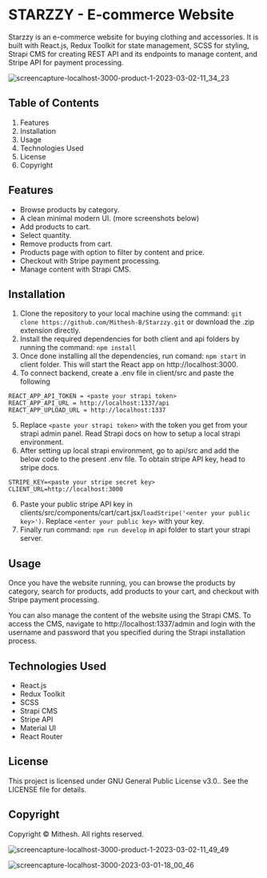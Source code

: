 # STARZZY - E-commerce Website
Starzzy is an e-commerce website for buying clothing and accessories. It is built with React.js, Redux Toolkit for state management, SCSS for styling, Strapi CMS for creating REST API and its endpoints to manage content, and Stripe API for payment processing.

![screencapture-localhost-3000-product-1-2023-03-02-11_34_23](https://user-images.githubusercontent.com/115478939/222347333-2933ce03-86bf-4240-bf3a-80951f87bd22.png)

## Table of Contents
1. Features
2. Installation
3. Usage
4. Technologies Used
5. License
6. Copyright

## Features
- Browse products by category.
- A clean minimal modern UI. (more screenshots below)
- Add products to cart.
- Select quantity.
- Remove products from cart.
- Products page with option to filter by content and price.
- Checkout with Stripe payment processing.
- Manage content with Strapi CMS.

## Installation
1. Clone the repository to your local machine using the command:
```git clone https://github.com/Mithesh-B/Starzzy.git```
or download the .zip extension directly.
2. Install the required dependencies for both client and api folders by running the command:
```npm install```
3. Once done installing all the dependencies, run comand: ```npm start``` in client folder. This will start the React app on http://localhost:3000.
4. To connect backend, create a .env file in client/src and paste the following 
```
REACT_APP_API_TOKEN = <paste your strapi token> 
REACT_APP_API_URL = http://localhost:1337/api 
REACT_APP_UPLOAD_URL = http://localhost:1337
```
5. Replace ```<paste your strapi token>``` with the token you get from your strapi admin panel. Read Strapi docs on how to setup a local strapi environment.
6. After setting up local strapi environment, go to api/src and add the below code to the present .env file. To obtain stripe API key, head to stripe docs.
```
STRIPE_KEY=<paste your stripe secret key>
CLIENT_URL=http://localhost:3000
``` 
6. Paste your public stripe API key in clients/src/components/cart/cart.jsx/```loadStripe('<enter your public key>')```. Replace ```<enter your public key>``` with your key.
7. Finally run command: ```npm run develop``` in api folder to start your strapi server. 

## Usage
Once you have the website running, you can browse the products by category, search for products, add products to your cart, and checkout with Stripe payment processing.

You can also manage the content of the website using the Strapi CMS. To access the CMS, navigate to http://localhost:1337/admin and login with the username and password that you specified during the Strapi installation process.

## Technologies Used
- React.js
- Redux Toolkit
- SCSS
- Strapi CMS
- Stripe API
- Material UI
- React Router

## License
This project is licensed under GNU General Public License v3.0.. See the LICENSE file for details.

## Copyright
Copyright © Mithesh. All rights reserved.

![screencapture-localhost-3000-product-1-2023-03-02-11_49_49](https://user-images.githubusercontent.com/115478939/222347310-64250887-71ef-4142-bc37-a8d825089f5e.png)

![screencapture-localhost-3000-2023-03-01-18_00_46](https://user-images.githubusercontent.com/115478939/222147010-6b56eda1-a394-4d3f-9fe6-96e8c88b48d1.png)



